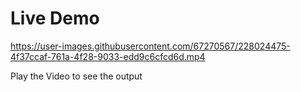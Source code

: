 # Live Demo


https://user-images.githubusercontent.com/67270567/228024475-4f37ccaf-761a-4f28-9033-edd9c6cfcd6d.mp4


Play the Video to see the output
